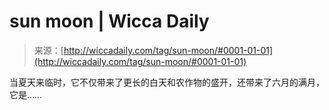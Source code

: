 <!--yml

category: 未分类

date: 2024-06-12 18:24:50

-->

# sun moon | Wicca Daily

> 来源：[http://wiccadaily.com/tag/sun-moon/#0001-01-01](http://wiccadaily.com/tag/sun-moon/#0001-01-01)

当夏天来临时，它不仅带来了更长的白天和农作物的盛开，还带来了六月的满月，它是……
